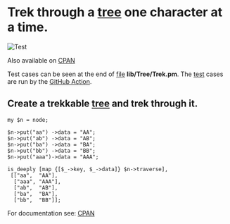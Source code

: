 # Trek through a [tree](https://en.wikipedia.org/wiki/Tree_(data_structure)) one character at a time.


![Test](https://github.com/philiprbrenan/TreeTrek/workflows/Test/badge.svg)

Also available on [CPAN](https://metacpan.org/pod/Tree::Trek)

Test cases can be seen at the end of [file](https://en.wikipedia.org/wiki/Computer_file) **lib/Tree/Trek.pm**.  The [test](https://en.wikipedia.org/wiki/Software_testing) cases
are run by the [GitHub Action](https://docs.github.com/en/free-pro-team@latest/actions/quickstart). 

## Create a trekkable [tree](https://en.wikipedia.org/wiki/Tree_(data_structure)) and trek through it.
  ```
  my $n = node;

  $n->put("aa") ->data = "AA";
  $n->put("ab") ->data = "AB";
  $n->put("ba") ->data = "BA";
  $n->put("bb") ->data = "BB";
  $n->put("aaa")->data = "AAA";

  is_deeply [map {[$_->key, $_->data]} $n->traverse],
   [["aa",  "AA"],
    ["aaa", "AAA"],
    ["ab",  "AB"],
    ["ba",  "BA"],
    ["bb",  "BB"]];
   ```


For documentation see: [CPAN](https://metacpan.org/pod/Tree::Trek)